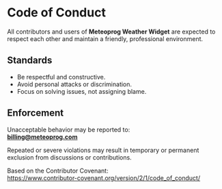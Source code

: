 # Code of Conduct

All contributors and users of **Meteoprog Weather Widget** are expected to respect each other and maintain a friendly, professional environment.

## Standards
- Be respectful and constructive.
- Avoid personal attacks or discrimination.
- Focus on solving issues, not assigning blame.

## Enforcement
Unacceptable behavior may be reported to:  
**billing@meteoprog.com**

Repeated or severe violations may result in temporary or permanent exclusion from discussions or contributions.

Based on the Contributor Covenant:  
https://www.contributor-covenant.org/version/2/1/code_of_conduct/
